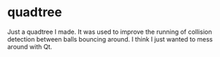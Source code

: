 quadtree
========

Just a quadtree I made. It was used to improve the running of collision detection between balls bouncing around. I think I just wanted to mess around with Qt.
